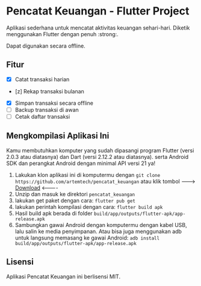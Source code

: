 # Pencatat Keuangan - Flutter Project

Aplikasi sederhana untuk mencatat aktivitas keuangan sehari-hari.
Diketik menggunakan Flutter dengan penuh :strong:.

Dapat digunakan secara offline.

## Fitur
- [x] Catat transaksi harian
- [z] Rekap transaksi bulanan
- [x] Simpan transaksi secara offline
- [ ] Backup transaksi di awan
- [ ] Cetak daftar transaksi

## Mengkompilasi Aplikasi Ini
Kamu membutuhkan komputer yang sudah dipasangi program Flutter (versi 2.0.3 atau diatasnya) dan Dart (versi 2.12.2 atau diatasnya).
serta Android SDK dan perangkat Android dengan minimal API versi 21 ya!
1. Lakukan klon aplikasi ini di komputermu dengan
   `git clone https://github.com/artemtech/pencatat_keuangan`
   atau klik tombol ---> [Download](https://github.com/artemtech/pencatat_keuangan/archive/refs/heads/master.zip) <----
2. Unzip dan masuk ke direktori `pencatat_keuangan`
3. lakukan get paket dengan cara:
   `flutter pub get`
4. lakukan perintah kompilasi dengan cara:
   `flutter build apk`
5. Hasil build apk berada di folder `build/app/outputs/flutter-apk/app-release.apk`
6. Sambungkan gawai Android dengan komputermu dengan kabel USB, lalu salin ke media penyimpanan.
   Atau bisa juga menggunakan adb untuk langsung memasang ke gawai Android:
   `adb install build/app/outputs/flutter-apk/app-release.apk`

## Lisensi
Aplikasi Pencatat Keuangan ini berlisensi MIT.